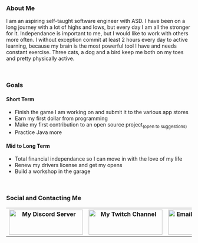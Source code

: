 <H3>About Me</h3>
<p>I am an aspiring self-taught software engineer with ASD. I have been on a long journey with a lot of highs and lows, but every day I am all the stronger for it. Independance is important to me, but I would like to work with others more often. I without exception commit at least 2 hours every day to active learning, because my brain is the most powerful tool I have and needs constant exercise. Three cats, a dog and a bird keep me both on my toes and pretty physically active.</p>
<br>
<h3>Goals</h3>
<h4>Short Term</h4>
<ul>
  <li>Finish the game I am working on and submit it to the various app stores</li>
  <li>Earn my first dollar from programming</li>
  <li>Make my first contribution to an open source project<sub>(open to suggestions)</sub></li>
  <li>Practice Java more</li>
</ul>
<h4>Mid to Long Term</h4>
<ul>
  <li>Total financial independance so I can move in with the love of my life</li>
  <li>Renew my drivers license and get my opens</i>
  <li>Build a workshop in the garage</li>
</ul>
<br>
<h3>Social and Contacting Me</h3>
<table><tr>
  <th><a href="https://discord.com/invite/EEHg3tJ"><img src="https://discord.com/assets/fc0b01fe10a0b8c602fb0106d8189d9b.png" target="_blank" alt="My Discord Server" width=200 height=68></a></th>
  <th><a href="https://www.twitch.tv/thekeymash"><img src="https://uploads-ssl.webflow.com/5ec93a792b50b6ab9b0bc74f/5ed373c697a20a0add8c26b8_twitch_-%20logo-300x104.png" alt="My Twitch Channel" target="_blank" width=200 height=68></a></th>
  <th><a href="mailto:alex.steane@live.com.au"><img src="https://www.jing.fm/clipimg/detail/97-977363_email-clipart-blue-email-email-icon-blue-svg.png" alt="Email Me" width=100 height=68></a></th>
  </tr></table>
<!--
**Keymash/Keymash** is a ✨ _special_ ✨ repository because its `README.md` (this file) appears on your GitHub profile.

Here are some ideas to get you started:

- 🔭 I’m currently working on ...
- 🌱 I’m currently learning ...
- 👯 I’m looking to collaborate on ...
- 🤔 I’m looking for help with ...
- 💬 Ask me about ...
- 📫 How to reach me: ...
- 😄 Pronouns: ...
- ⚡ Fun fact: ...
-->
